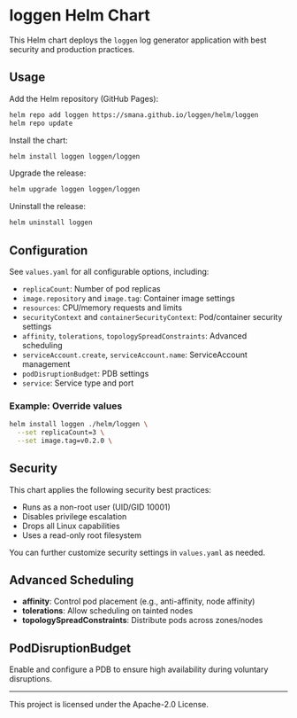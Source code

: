 # loggen Helm Chart

This Helm chart deploys the `loggen` log generator application with best security and production practices.

## Usage

Add the Helm repository (GitHub Pages):

```sh
helm repo add loggen https://smana.github.io/loggen/helm/loggen
helm repo update
```

Install the chart:

```sh
helm install loggen loggen/loggen
```

Upgrade the release:

```sh
helm upgrade loggen loggen/loggen
```

Uninstall the release:

```sh
helm uninstall loggen
```

## Configuration

See `values.yaml` for all configurable options, including:

- `replicaCount`: Number of pod replicas
- `image.repository` and `image.tag`: Container image settings
- `resources`: CPU/memory requests and limits
- `securityContext` and `containerSecurityContext`: Pod/container security settings
- `affinity`, `tolerations`, `topologySpreadConstraints`: Advanced scheduling
- `serviceAccount.create`, `serviceAccount.name`: ServiceAccount management
- `podDisruptionBudget`: PDB settings
- `service`: Service type and port

### Example: Override values

```sh
helm install loggen ./helm/loggen \
  --set replicaCount=3 \
  --set image.tag=v0.2.0 \
```

## Security

This chart applies the following security best practices:

- Runs as a non-root user (UID/GID 10001)
- Disables privilege escalation
- Drops all Linux capabilities
- Uses a read-only root filesystem

You can further customize security settings in `values.yaml` as needed.

## Advanced Scheduling

- **affinity**: Control pod placement (e.g., anti-affinity, node affinity)
- **tolerations**: Allow scheduling on tainted nodes
- **topologySpreadConstraints**: Distribute pods across zones/nodes

## PodDisruptionBudget

Enable and configure a PDB to ensure high availability during voluntary disruptions.

---

This project is licensed under the Apache-2.0 License.
